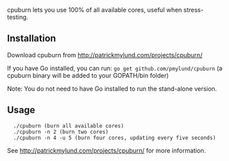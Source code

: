 cpuburn lets you use 100% of all available cores, useful when stress-testing.

## Installation

Download cpuburn from http://patrickmylund.com/projects/cpuburn/

If you have Go installed, you can run: `go get github.com/pmylund/cpuburn`
(a cpuburn binary will be added to your GOPATH/bin folder)

Note: You do not need to have Go installed to run the stand-alone version.

## Usage
```
  ./cpuburn (burn all available cores)
  ./cpuburn -n 2 (burn two cores)
  ./cpuburn -n 4 -u 5 (burn four cores, updating every five seconds)
```

See http://patrickmylund.com/projects/cpuburn/ for more information.
